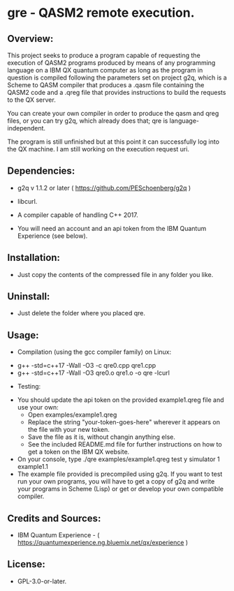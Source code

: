 # gre - QASM2 remote execution.




## Overview:

This project seeks to produce a program capable of requesting the execution
of QASM2 programs produced by means of any programming language on a IBM QX
quantum computer as long as the program in question is compiled following
the parameters set on project g2q, which is a Scheme to QASM compiler that
produces a .qasm file containing the QASM2 code and a .qreg file that
provides instructions to build the requests to the QX server.

You can create your own compiler in order to produce the qasm and qreg
files, or you can try g2q, which already does that; qre is language-independent.

The program is still unfinished but at this point it can successfully log
into the QX machine. I am still working on the execution request uri.


## Dependencies:

* g2q v 1.1.2 or later ( https://github.com/PESchoenberg/g2q )

* libcurl.

* A compiler capable of handling C++ 2017.

* You will need an account and an api token from the IBM Quantum Experience
(see below).


## Installation:

* Just copy the contents of the compressed file in any folder you like.


## Uninstall:

* Just delete the folder where you placed qre.


## Usage:

* Compilation (using the gcc compiler family) on Linux:

- g++ -std=c++17 -Wall -O3 -c qre0.cpp qre1.cpp 
- g++ -std=c++17 -Wall -O3 qre0.o qre1.o -o qre -lcurl

* Testing:
- You should update the api token on the provided example1.qreg file and
use your own:
  - Open examples/example1.qreg
  - Replace the string "your-token-goes-here" wherever it appears on the file
  with your new token.
  - Save the file as it is, without changin anything else.
  - See the included README.md file for further instructions on how
  to get a token on the IBM QX website.
- On your console, type 
  ./qre examples/example1.qreg test y simulator 1 example1.1 <ENT>
- The example file provided is precompiled using g2q. If you want to test run
your own programs, you will have to get a copy of g2q and write your programs
in Scheme (Lisp) or get  or develop your own compatible compiler.


## Credits and Sources:

* IBM Quantum Experience - ( https://quantumexperience.ng.bluemix.net/qx/experience )


## License:

* GPL-3.0-or-later.


